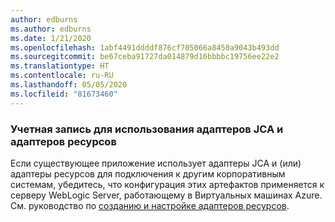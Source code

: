 ```yaml
---
author: edburns
ms.author: edburns
ms.date: 1/21/2020
ms.openlocfilehash: 1abf4491ddddf876cf705066a8450a9043b493dd
ms.sourcegitcommit: be67ceba91727da014879d16bbbbc19756ee22e2
ms.translationtype: HT
ms.contentlocale: ru-RU
ms.lasthandoff: 05/05/2020
ms.locfileid: "81673460"
---
```

### <a name="account-for-the-use-of-jca-adapters-and-resource-adapters"></a>Учетная запись для использования адаптеров JCA и адаптеров ресурсов

Если существующее приложение использует адаптеры JCA и (или) адаптеры ресурсов для подключения к другим корпоративным системам, убедитесь, что конфигурация этих артефактов применяется к серверу WebLogic Server, работающему в Виртуальных машинах Azure. См. руководство по [созданию и настройке адаптеров ресурсов](https://docs.oracle.com/middleware/12213/wls/ADAPT/creating.htm).
